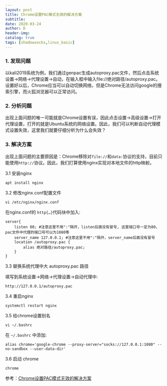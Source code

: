 ```yaml
---
layout: post
title: Chrome设置PAC模式无效的解决方案
subtitle:
date: 2020-03-24
author: D
header-img:
catalog: true
tags: [shadowsocks,linux_basic]
---
```


### 1. 发现问题
以kali2019系统为例，我们通过genpac生成autoproxy.pac文件，然后点击系统设置->网络->代理设置->自动，在输入框中输入file://绝对路径/autoproxy.pac。设置好以后，Chrome应当可以自动切换网络，但是Chrome无法访问google的搜索引擎，而火狐浏览器可以正常访问。

### 2. 分析问题
出现上面问题的唯一可能就是Chrome设置有误，因此点击设置->高级设置->打开代理设置，打开的就是Ubuntu系统的网络设置。因此，我们可以判断自动代理模式设置失效，这里我们就要仔细分析为什么会失效？

### 3. 解决方案
出现上面问题的主要原因是：Chrome移除对`file://`和`data:`协议的支持，目前只能使用`http://`协议。因此，我们打算使用nginx实现对本地文件的http映射。

3.1 安装nginx
```
apt install nginx
```
3.2 修改nginx.conf配置文件
```
vi /etc/nginx/nginx.conf
```
在nginx.conf的 `http{…}`代码块中加入:
```
server{
    listen 80; #注意这里不用":"隔开，listen后面没有冒号, 这里端口号一定为80，pac文件中代理的端口号可以为1080等
    server_name 127.0.0.1; #注意这里不用":"隔开，server_name后面没有冒号
    location /autoproxy.pac {
        alias 绝对路径/autoproxy.pac;
    }
}
```
3.3 替换系统代理中大 autoproxy.pac 路径

填写到系统设置->网络->代理设置->自动代理中:
```
http://127.0.0.1/autoproxy.pac 
```
3.4 重启nginx
```
systemctl restart nginx
```

3.5 给chrome设置别名
```
vi ~/.bashrc
```
在 `~/.bashrc` 中添加:
```
alias chrome='google-chrome --proxy-server="socks://127.0.0.1:1080" --no-sandbox --user-data-dir'
```
3.6 启动 chrome
```
chrome
```

参考：[Chrome设置PAC模式无效的解决方案](https://blog.csdn.net/u013241245/article/details/100713859)
